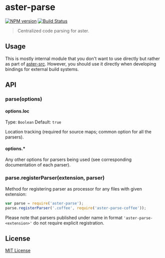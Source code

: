 # aster-parse
[![NPM version][npm-image]][npm-url]
[![Build Status][travis-image]][travis-url]

> Centralized code parsing for aster.

## Usage

This is mostly internal module that you don't want to use directly but rather as part of [aster-src](https://npmjs.org/package/aster-src).
However, you should use it directly when developing bindings for external build systems.

## API

### parse(options)

#### options.loc
Type: `Boolean`
Default: `true`

Location tracking (required for source maps; common option for all the parsers).

#### options.*

Any other options for parsers being used (see corresponding documentation of each parser).

### parse.registerParser(extension, parser)

Method for registering parser as processor for any files with given extension:

```javascript
var parse = require('aster-parse');
parse.registerParser('.coffee', require('aster-parse-coffee'));
```

Please note that parsers published under name in format `'aster-parse-<extension>'` do not require explicit registration.

## License

[MIT License](http://en.wikipedia.org/wiki/MIT_License)

[npm-url]: https://npmjs.org/package/aster-parse
[npm-image]: https://badge.fury.io/js/aster-parse.png

[travis-url]: http://travis-ci.org/asterjs/aster-parse
[travis-image]: https://secure.travis-ci.org/asterjs/aster-parse.png?branch=master
